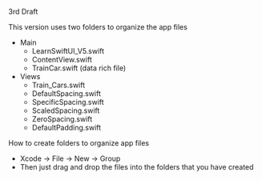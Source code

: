 3rd Draft

This version uses two folders to organize the app files

* Main
  * LearnSwiftUI_V5.swift
  * ContentView.swift
  * TrainCar.swift (data rich file)
* Views
  * Train_Cars.swift
  * DefaultSpacing.swift
  * SpecificSpacing.swift
  * ScaledSpacing.swift
  * ZeroSpacing.swift
  * DefaultPadding.swift

How to create folders to organize app files

* Xcode -> File -> New -> Group 
* Then just drag and drop the files into the folders that you have created


